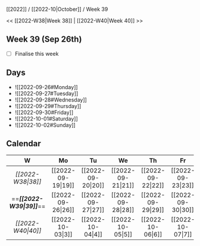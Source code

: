 [[2022]] / [[2022-10|October]] / Week 39

<< [[2022-W38|Week 38]] | [[2022-W40|Week 40]] >>︎

## Week 39 (Sep 26th)
- [ ] Finalise this week


## Days
- ![[2022-09-26#Monday]]
- ![[2022-09-27#Tuesday]]
- ![[2022-09-28#Wednesday]]
- ![[2022-09-29#Thursday]]
- ![[2022-09-30#Friday]]
- ![[2022-10-01#Saturday]]
- ![[2022-10-02#Sunday]]

## Calendar
| W  | Mo | Tu | We | Th | Fr | Sa | Su |
|:--:|:--:|:--:|:--:|:--:|:--:|:--:|:--:|
| *[[2022-W38\|38]]* | [[2022-09-19\|19]] | [[2022-09-20\|20]] | [[2022-09-21\|21]] | [[2022-09-22\|22]] | [[2022-09-23\|23]] | [[2022-09-24\|24]] | [[2022-09-25\|25]] |
| ==***[[2022-W39\|39]]***== | [[2022-09-26\|26]] | [[2022-09-27\|27]] | [[2022-09-28\|28]] | [[2022-09-29\|29]] | [[2022-09-30\|30]] | [[2022-10-01\|1]]  | [[2022-10-02\|2]]  |
| *[[2022-W40\|40]]* | [[2022-10-03\|3]]  | [[2022-10-04\|4]]  | [[2022-10-05\|5]]  | [[2022-10-06\|6]]  | [[2022-10-07\|7]]  | [[2022-10-08\|8]]  | [[2022-10-09\|9]]  |
